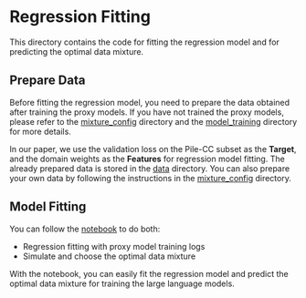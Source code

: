 # Regression Fitting

This directory contains the code for fitting the regression model and for predicting the optimal data mixture.

## Prepare Data

Before fitting the regression model, you need to prepare the data obtained after training the proxy models. If you have not trained the proxy models, please refer to the [mixture_config](../mixture_config/README.md) directory and the [model_training](../model_training/README.md) directory for more details.

In our paper, we use the validation loss on the Pile-CC subset as the **Target**, and the domain weights as the **Features** for regression model fitting. The already prepared data is stored in the [data](../data) directory. You can also prepare your own data by following the instructions in the [mixture_config](../mixture_config/README.md) directory.


## Model Fitting

You can follow the [notebook](regression.ipynb) to do both:
- Regression fitting with proxy model training logs
- Simulate and choose the optimal data mixture

With the notebook, you can easily fit the regression model and predict the optimal data mixture for training the large language models.